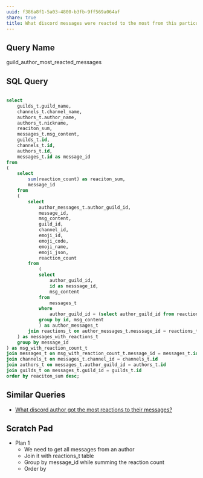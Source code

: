 ```yaml
---
uuid: f386a8f1-5a03-4800-b3fb-9ff569a064af
share: true
title: What discord messages were reacted to the most from this particular author?
---
```

## Query Name

guild_author_most_reacted_messages

## SQL Query

``` SQL

select 
	guilds_t.guild_name,
	channels_t.channel_name,
	authors_t.author_name,
	authors_t.nickname,
	reaciton_sum,
	messages_t.msg_content,
	guilds_t.id,
	channels_t.id,
	authors_t.id,
	messages_t.id as message_id
from
(
	select 
		sum(reaction_count) as reaciton_sum,
		message_id
	from 
	(
		select 
			author_messages_t.author_guild_id,
			message_id,
			msg_content,
			guild_id,
			channel_id,
			emoji_id,
			emoji_code,
			emoji_name,
			emoji_json,
			reaction_count
		from
			(
			select
				author_guild_id,
				id as messsage_id,
				msg_content
			from
				messages_t
			where
				author_guild_id = (select author_guild_id from reactions_t limit 1 offset 10)
			group by id, msg_content
			) as author_messages_t
		join reactions_t on author_messages_t.messsage_id = reactions_t.message_id
	) as messages_with_reactions_t
	group by message_id
) as msg_with_reaction_count_t
join messages_t on msg_with_reaction_count_t.message_id = messages_t.id
join channels_t on messages_t.channel_id = channels_t.id
join authors_t on messages_t.author_guild_id = authors_t.id
join guilds_t on messages_t.guild_id = guilds_t.id
order by reaciton_sum desc;

```
## Similar Queries

* [What discord author got the most reactions to their messages?](/31ea5eb0-424d-4bac-ac87-dcc463b5d92d)
## Scratch Pad

* Plan 1
	* We need to get all messages from an author
	* Join it with reactions_t table
	* Group by message_id while summing the reaction count
	* Order by